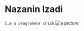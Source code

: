 # Nazanin Izadi
```I,m a programmer chick```
![a picture](https://myoctocat.com/assets/images/base-octocat.svg)
